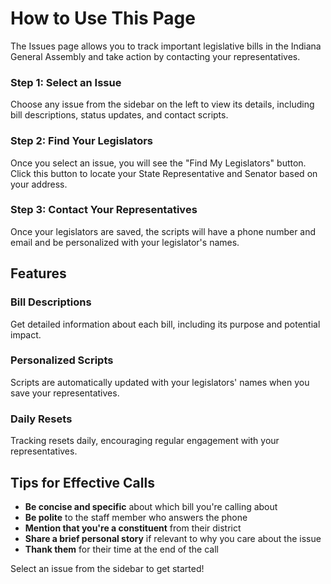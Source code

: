 # How to Use This Page

The Issues page allows you to track important legislative bills in the Indiana General Assembly and take action by contacting your representatives.

### Step 1: Select an Issue
Choose any issue from the sidebar on the left to view its details, including bill descriptions, status updates, and contact scripts.

### Step 2: Find Your Legislators
Once you select an issue, you will see the "Find My Legislators" button. Click this button to locate your State Representative and Senator based on your address.

### Step 3: Contact Your Representatives
Once your legislators are saved, the scripts will have a phone number and email and be personalized with your legislator's names.

## Features

### Bill Descriptions
Get detailed information about each bill, including its purpose and potential impact.

### Personalized Scripts
Scripts are automatically updated with your legislators' names when you save your representatives.

### Daily Resets
Tracking resets daily, encouraging regular engagement with your representatives.

## Tips for Effective Calls

- **Be concise and specific** about which bill you're calling about
- **Be polite** to the staff member who answers the phone
- **Mention that you're a constituent** from their district
- **Share a brief personal story** if relevant to why you care about the issue
- **Thank them** for their time at the end of the call

Select an issue from the sidebar to get started!